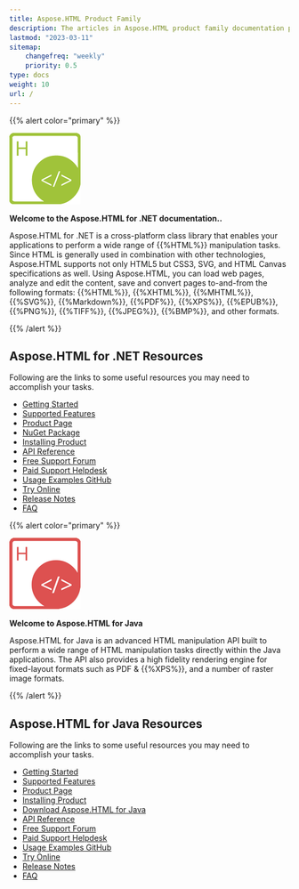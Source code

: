 ```yaml
---
title: Aspose.HTML Product Family
description: The articles in Aspose.HTML product family documentation provide detailed information on how to parse and manipulate HTML in .NET or Java.
lastmod: "2023-03-11"
sitemap:
    changefreq: "weekly"
    priority: 0.5
type: docs
weight: 10
url: /
---
```


{{% alert color="primary" %}} 

![Aspose.HTML for .NET Product Logo](home_1.png)

**Welcome to the Aspose.HTML for .NET documentation..**

Aspose.HTML for .NET is a cross-platform class library that enables 
your applications to perform a wide range of {{%HTML%}} manipulation tasks. 
Since HTML is generally used in combination with other technologies, 
Aspose.HTML supports not only HTML5 but CSS3, SVG, and HTML Canvas 
specifications as well. Using Aspose.HTML, you can load web pages, 
analyze and edit the content, save and convert pages to-and-from the following formats:
{{%HTML%}}, {{%XHTML%}}, {{%MHTML%}}, {{%SVG%}}, {{%Markdown%}}, {{%PDF%}}, {{%XPS%}},
{{%EPUB%}}, {{%PNG%}}, {{%TIFF%}}, {{%JPEG%}}, {{%BMP%}}, 
and other formats.

{{% /alert %}} 

## Aspose.HTML for .NET Resources

Following are the links to some useful resources you may need to accomplish your tasks.

- [Getting Started](/html/net/getting-started/)
- [Supported Features](/html/net/getting-started/features-list/)
- [Product Page](https://products.aspose.com/html/net/)
- [NuGet Package](https://www.nuget.org/packages/Aspose.Html/)
- [Installing Product](/html/net/getting-started/installation/)
- [API Reference](https://reference.aspose.com/html/net/)
- [Free Support Forum](https://forum.aspose.com/c/html/29)
- [Paid Support Helpdesk](https://helpdesk.aspose.com/)
- [Usage Examples GitHub](https://github.com/aspose-html/Aspose.HTML-for-.NET)
- [Try Online](https://products.aspose.app/html/family)
- [Release Notes](/html/net/release-notes/)
- [FAQ](/html/net/faq/)

{{% alert color="primary" %}} 

![Aspose.HTML for Java Product Logo](home_2.png)

**Welcome to Aspose.HTML for Java**

Aspose.HTML for Java is an advanced HTML manipulation API built to perform a wide range of HTML manipulation tasks directly within the Java applications. The API also provides a high fidelity rendering engine for fixed-layout formats such as PDF & {{%XPS%}}, and a number of raster image formats.

{{% /alert %}} 

## Aspose.HTML for Java Resources

Following are the links to some useful resources you may need to accomplish your tasks.

- [Getting Started](/html/java/getting-started/)
- [Supported Features](/html/java/getting-started/features-list/)
- [Product Page](https://products.aspose.com/html/java/)
- [Installing Product](/html/java/getting-started/installation/)
- [Download Aspose.HTML for Java](https://repository.aspose.com/webapp/#/artifacts/browse/tree/General/repo/com/aspose/aspose-html)
- [API Reference](https://reference.aspose.com/html/java)
- [Free Support Forum](https://forum.aspose.com/c/html/29)
- [Paid Support Helpdesk](https://helpdesk.aspose.com/)
- [Usage Examples GitHub](https://github.com/aspose-html/Aspose.HTML-for-Java)
- [Try Online](https://products.aspose.app/html/family)
- [Release Notes](/html/java/release-notes/)
- [FAQ](/html/java/faq/)